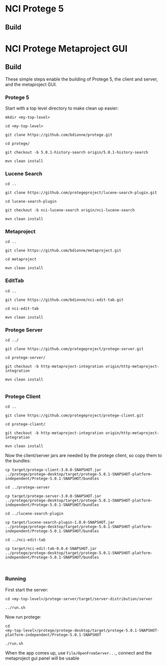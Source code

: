 # NCI Protege 5

## Build

# NCI Protege Metaproject GUI

## Build

These simple steps enable the building of Protege 5, the client and
server, and the metaproject GUI.

### Protege 5

Start with a top level directory to make clean up easier:

````
mkdir <my-top-level>

cd <my-top-level>

git clone https://github.com/bdionne/protege.git

cd protege/

git checkout -b 5.0.1-history-search origin/5.0.1-history-search

mvn clean install

````

### Lucene Search

````
cd ..

git clone https://github.com/protegeproject/lucene-search-plugin.git

cd lucene-search-plugin

git checkout -b nci-lucene-search origin/nci-lucene-search

mvn clean install

````

### Metaproject

````
cd ..

git clone https://github.com/bdionne/metaproject.git

cd metaproject

mvn clean install

````

### EditTab

````
cd ..

git clone https://github.com/bdionne/nci-edit-tab.git

cd nci-edit-tab

mvn clean install

````

### Protege Server

````
cd ../

git clone https://github.com/protegeproject/protege-server.git

cd protege-server/

git checkout -b http-metaproject-integration origin/http-metaproject-integration

mvn clean install


````

### Protege Client

````
cd ..

git clone https://github.com/protegeproject/protege-client.git

cd protege-client/

git checkout -b http-metaproject-integration origin/http-metaproject-integration

mvn clean install
````



Now the client/server jars are needed by the protege client, so copy them to the
bundles:

````
cp target/protege-client-3.0.0-SNAPSHOT.jar
../protege/protege-desktop/target/protege-5.0.1-SNAPSHOT-platform-independent/Protege-5.0.1-SNAPSHOT/bundles

cd ../protege-server

cp target/protege-server-3.0.0-SNAPSHOT.jar
../protege/protege-desktop/target/protege-5.0.1-SNAPSHOT-platform-independent/Protege-5.0.1-SNAPSHOT/bundles

cd ../lucene-search-plugin

cp target/lucene-search-plugin-1.0.0-SNAPSHOT.jar
../protege/protege-desktop/target/protege-5.0.1-SNAPSHOT-platform-independent/Protege-5.0.1-SNAPSHOT/bundles

cd ../nci-edit-tab

cp target/nci-edit-tab-0.0.4-SNAPSHOT.jar
../protege/protege-desktop/target/protege-5.0.1-SNAPSHOT-platform-independent/Protege-5.0.1-SNAPSHOT/bundles



````

### Running

First start the server:

````
cd <my-top-level>/protege-server/target/server-distribution/server

../run.sh
````

Now run protege:
````
cd
<my-top-level>/protege/protege-desktop/target/protege-5.0.1-SNAPSHOT-platform-independent/Protege-5.0.1-SNAPSHOT

./run.sh
````

When the app comes up, use `File/OpenFromServer...`, connect and the
metaproject gui panel will be usable
